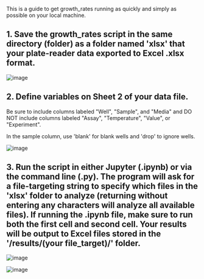 This is a guide to get growth_rates running as quickly and simply as possible on your local machine.

## 1. Save the growth_rates script in the same directory (folder) as a folder named 'xlsx' that your plate-reader data exported to Excel .xlsx format.


![image](https://github.com/user-attachments/assets/9cc1300b-d98c-44fa-a9d6-1c8e50a723f2)


## 2. Define variables on Sheet 2 of your data file.
Be sure to include columns labeled "Well", "Sample", and "Media" and DO NOT include columns labeled "Assay", "Temperature", "Value", or "Experiment".

In the sample column, use 'blank' for blank wells and 'drop' to ignore wells. 


![image](https://github.com/user-attachments/assets/eb9fbf5e-66eb-46b0-8603-df2f1f6b400d)



## 3. Run the script in either Jupyter (.ipynb) or via the command line (.py). The program will ask for a file-targeting string to specify which files in the 'xlsx' folder to analyze (returning without entering any characters will analyze all available files). If running the .ipynb file, make sure to run both the first cell and second cell. Your results will be output to Excel files stored in the '/results/(your file_target)/' folder.


![image](https://github.com/user-attachments/assets/1611daa3-1ce0-45bd-852d-16659d37083d)



![image](https://github.com/user-attachments/assets/7040ef93-028e-402e-8c73-74d48ede4b3c)

